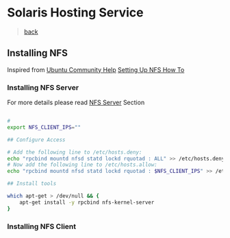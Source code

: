 # Solaris Hosting Service 

> [back](../README.md)

## Installing NFS

Inspired from [Ubuntu Community Help](https://help.ubuntu.com) [Setting Up NFS How To](https://help.ubuntu.com/community/SettingUpNFSHowTo)

### Installing NFS Server

For more details please read [NFS Server](https://help.ubuntu.com/community/SettingUpNFSHowTo#Pre-Installation_Setup) Section

```bash

# 
export NFS_CLIENT_IPS=""

## Configure Access

# Add the following line to /etc/hosts.deny:
echo "rpcbind mountd nfsd statd lockd rquotad : ALL" >> /etc/hosts.deny
# Now add the following line to /etc/hosts.allow:
echo "rpcbind mountd nfsd statd lockd rquotad : $NFS_CLIENT_IPS" >> /etc/hosts.allow

## Install tools

which apt-get > /dev/null && {
    apt-get install -y rpcbind nfs-kernel-server
}

```

### Installing NFS Client